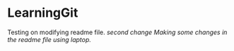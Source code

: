 # LearningGit

Testing on modifying readme file. 
<i>second change<i>
Making some changes in the readme file using laptop.
